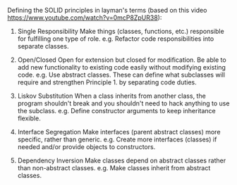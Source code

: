 Defining the SOLID principles in layman's terms (based on this video https://www.youtube.com/watch?v=0mcP8ZpUR38):

1. Single Responsibility
    Make things (classes, functions, etc.) responsible for fulfilling one type of role.
        e.g. Refactor code responsibilities into separate classes.

2. Open/Closed
    Open for extension but closed for modification.
    Be able to add new functionality to existing code easily without modifying existing code.
        e.g. Use abstract classes. These can define what subclasses will require and strengthen Principle 1. by separating code duties.

3. Liskov Substitution
    When a class inherits from another class, the program shouldn't break and you shouldn't need to hack anything to use the subclass.
        e.g. Define constructor arguments to keep inheritance flexible.

4. Interface Segregation
     Make interfaces (parent abstract classes) more specific, rather than generic.
        e.g. Create more interfaces (classes) if needed and/or provide objects to constructors.

5. Dependency Inversion
    Make classes depend on abstract classes rather than non-abstract classes.
        e.g. Make classes inherit from abstract classes.